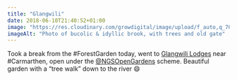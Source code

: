 ```yaml
---
title: "Glangwili"
date: 2018-06-10T21:40:52+01:00
image: "https://res.cloudinary.com/growdigital/image/upload/f_auto,q_70,w_736/v1544219454/river-27849506157.jpg"
imageAlt: "Photo of bucolic & idyllic brook, with trees and old gate"
---
```


Took a break from the #ForestGarden today, went to [Glangwili Lodges](https://www.ngs.org.uk/find-a-garden/garden/19750/) near #Carmarthen, open under the [@NGSOpenGardens](https://twitter.com/NGSOpenGardens/) scheme. Beautiful garden with a “tree walk” down to the river 😄

